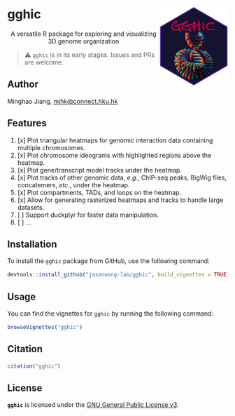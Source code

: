 <!-- markdownlint-configure-file {
  "no-inline-html": {
    "allowed_elements": [
      "p", "a", "img"
    ]
  }
} -->

# gghic <a href="https://yulab-smu.github.io/treedata-book/"><img src="https://raw.githubusercontent.com/jasonwong-lab/gghic/refs/heads/master/inst/figures/gghic.png" alt="gghic logo" height="180" align="right" /></a>

<p align="center"> A versatile R package for exploring and visualizing 3D genome organization </p>

> :warning: `gghic` is in its early stages. Issues and PRs are welcome.

## Author

Minghao Jiang, <mjhk@connect.hku.hk>

## Features

1. [x] Plot triangular heatmaps for genomic interaction data containing multiple chromosomes.
2. [x] Plot chromosome ideograms with highlighted regions above the heatmap.
3. [x] Plot gene/transcript model tracks under the heatmap.
4. [x] Plot tracks of other genomic data, *e.g.*, ChIP-seq peaks, BigWig files, concatemers, *etc.*, under the heatmap.
5. [x] Plot compartments, TADs, and loops on the heatmap.
6. [x] Allow for generating rasterized heatmaps and tracks to handle large datasets.
7. [ ] Support duckplyr for faster data manipulation.
8. [ ] ...

## Installation

To install the `gghic` package from GitHub, use the following command:

```r
devtools::install_github("jasonwong-lab/gghic", build_vignettes = TRUE)
```

## Usage

You can find the vignettes for `gghic` by running the following command:

```r
browseVignettes("gghic")
```

## Citation

```r
citation("gghic")
```

## License

**`gghic`** is licensed under the [GNU General Public License v3](LICENSE.md).
